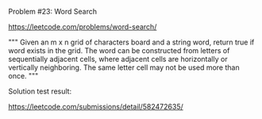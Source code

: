 Problem #23: Word Search

https://leetcode.com/problems/word-search/

"""
Given an m x n grid of characters board and a string word, return true if word exists in the grid.
The word can be constructed from letters of sequentially adjacent cells, where adjacent cells are horizontally or vertically neighboring. The same letter cell may not be used more than once.
"""

Solution test result:

https://leetcode.com/submissions/detail/582472635/

